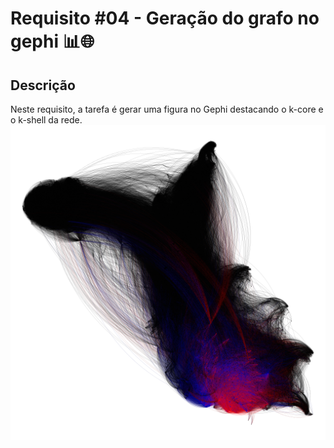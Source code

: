 # Requisito #04 - Geração do grafo no gephi 📊🌐

## Descrição
Neste requisito, a tarefa é gerar uma figura no Gephi destacando o k-core e o k-shell da rede.
![requisito_4](https://github.com/yantvrs/WikepediaPage/blob/main/Requisito_4/requisito4.png)


